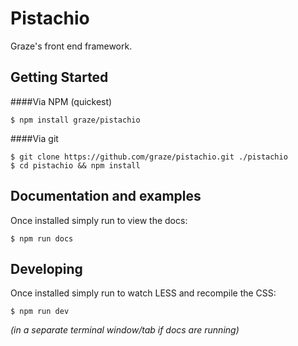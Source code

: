 Pistachio
===

Graze's front end framework.

Getting Started
---

####Via NPM (quickest)
```
$ npm install graze/pistachio
```

####Via git
```
$ git clone https://github.com/graze/pistachio.git ./pistachio
$ cd pistachio && npm install
```

Documentation and examples
---

Once installed simply run to view the docs:

```
$ npm run docs
```

Developing
---

Once installed simply run to watch LESS and recompile the CSS:

```
$ npm run dev
```
*(in a separate terminal window/tab if docs are running)*

